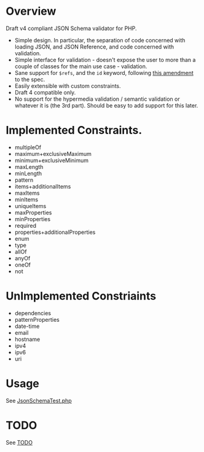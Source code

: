 # Overview
Draft v4 compliant JSON Schema validator for PHP.

  * Simple design. In particular, the separation of code concerned with loading JSON, and JSON Reference, and code concerned with validation.
  * Simple interface for validation - doesn't expose the user to more than a couple of classes for the main use case - validation.
  * Sane support for `$refs`, and the `id` keyword, following [this amendment](https://github.com/json-schema/json-schema/wiki/The-%22id%22-conundrum#how-to-fix-that) to the spec.
  * Easily extensible with custom constraints.
  * Draft 4 compatible only.
  * No support for the hypermedia validation / semantic validation or whatever it is (the 3rd part). Should be easy to add support for this later.

# Implemented Constraints.

  * multipleOf
  * maximum+exclusiveMaximum
  * minimum+exclusiveMinimum
  * maxLength
  * minLength
  * pattern
  * items+additionalItems
  * maxItems
  * minItems
  * uniqueItems
  * maxProperties
  * minProperties
  * required
  * properties+additionalProperties
  * enum
  * type
  * allOf
  * anyOf
  * oneOf
  * not

# UnImplemented Constriaints

  * dependencies
  * patternProperties
  * date-time
  * email
  * hostname
  * ipv4
  * ipv6
  * uri

# Usage
See [JsonSchemaTest.php](tests-informal/JsonSchemaTest.php)

# TODO
See [TODO](docs/TODO.md)
